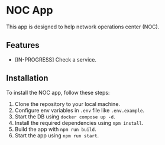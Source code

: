 # NOC App

This app is designed to help network operations center (NOC).

## Features

- [IN-PROGRESS] Check a service.

## Installation

To install the NOC app, follow these steps:

1. Clone the repository to your local machine.
2. Configure env variables in `.env` file like `.env.example`.
3. Start the DB using `docker compose up -d`.
4. Install the required dependencies using `npm install`.
5. Build the app with `npm run build`.
6. Start the app using `npm run start`.

<!-- ## Usage -->